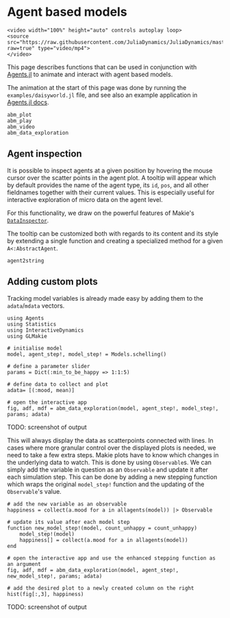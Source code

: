# Agent based models
```@raw html
<video width="100%" height="auto" controls autoplay loop>
<source src="https://raw.githubusercontent.com/JuliaDynamics/JuliaDynamics/master/videos/interact/agents.mp4?raw=true" type="video/mp4">
</video>
```

This page describes functions that can be used in conjunction with [Agents.jl](https://juliadynamics.github.io/Agents.jl/dev/) to animate and interact with agent based models.

The animation at the start of this page was done by running the `examples/daisyworld.jl` file, and see also an example application in [Agents.jl docs](https://juliadynamics.github.io/Agents.jl/dev/examples/schelling/).

```@docs
abm_plot
abm_play
abm_video
abm_data_exploration
```

## Agent inspection

It is possible to inspect agents at a given position by hovering the mouse cursor over the scatter points in the agent plot.
A tooltip will appear which by default provides the name of the agent type, its `id`, `pos`, and all other fieldnames together with their current values.
This is especially useful for interactive exploration of micro data on the agent level.

For this functionality, we draw on the powerful features of Makie's [`DataInspector`](https://makie.juliaplots.org/v0.15.1/documentation/inspector/).

The tooltip can be customized both with regards to its content and its style by extending a single function and creating a specialized method for a given `A<:AbstractAgent`.

```@docs
agent2string
```

## Adding custom plots

Tracking model variables is already made easy by adding them to the `adata`/`mdata` vectors.

```
using Agents
using Statistics
using InteractiveDynamics
using GLMakie

# initialise model
model, agent_step!, model_step! = Models.schelling()

# define a parameter slider
params = Dict(:min_to_be_happy => 1:1:5)

# define data to collect and plot
adata= [(:mood, mean)]

# open the interactive app
fig, adf, mdf = abm_data_exploration(model, agent_step!, model_step!, params; adata)
```

TODO: screenshot of output

This will always display the data as scatterpoints connected with lines.
In cases where more granular control over the displayed plots is needed, we need to take a few extra steps.
Makie plots have to know which changes in the underlying data to watch.
This is done by using `Observable`s.
We can simply add the variable in question as an `Observable` and update it after each simulation step.
This can be done by adding a new stepping function which wraps the original `model_step!` function and the updating of the `Observable`'s value.

```
# add the new variable as an observable
happiness = collect(a.mood for a in allagents(model)) |> Observable

# update its value after each model step
function new_model_step!(model, count_unhappy = count_unhappy)
    model_step!(model)
    happiness[] = collect(a.mood for a in allagents(model))
end

# open the interactive app and use the enhanced stepping function as an argument
fig, adf, mdf = abm_data_exploration(model, agent_step!, new_model_step!, params; adata)

# add the desired plot to a newly created column on the right
hist(fig[:,3], happiness)
```

TODO: screenshot of output
